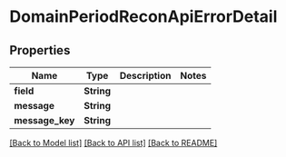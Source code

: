 # DomainPeriodReconApiErrorDetail

## Properties

Name | Type | Description | Notes
------------ | ------------- | ------------- | -------------
**field** | **String** |  | 
**message** | **String** |  | 
**message_key** | **String** |  | 

[[Back to Model list]](../README.md#documentation-for-models) [[Back to API list]](../README.md#documentation-for-api-endpoints) [[Back to README]](../README.md)


